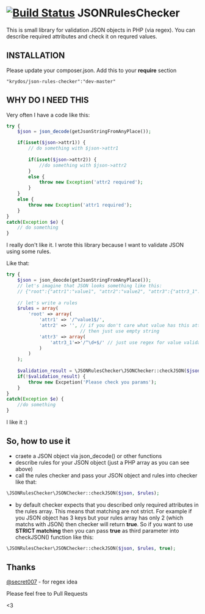 [![Build Status](https://travis-ci.org/KryDos/JSONRulesChecker.svg?branch=master)](https://travis-ci.org/KryDos/JSONRulesChecker)
JSONRulesChecker
=======================
This is small library for validation JSON objects in PHP (via regex). You can describe required attributes and check it on requred values.

INSTALLATION
------------
Please update your composer.json. Add this to your **require** section
```
"krydos/json-rules-checker":"dev-master"
```

WHY DO I NEED THIS
-------------

Very often I have a code like this:
```php
try {
    $json = json_decode(getJsonStringFromAnyPlace());

    if(isset($json->attr1)) {
        // do something with $json->attr1
        
        if(isset($json->attr2)) {
            //do something with $json->attr2
        }
        else {
            throw new Exception('attr2 required');
        }
    }
    else {
        throw new Exception('attr1 required');
    }
}
catch(Exception $e) {
    // do something
}
```
I really don't like it. I wrote this library because I want to validate JSON using some rules.

Like that:
```php
try {
    $json = json_deocde(getJsonStringFromAnyPlace());
    // let's imagine that JSON looks something like this:
    // {"root":{"attr1":"value1", "attr2":"value2", "attr3":{"attr3_1":"123"}}}
    
    // let's write a rules
    $rules = array(
        'root' => array(
            'attr1' => '/^value1$/',
            'attr2' => '', // if you don't care what value has this attribute 
                           // then just use empty string
            'attr3' => array(
                'attr3_1'=>'/^\d+$/' // just use regex for value validating
            )
        )
    );
    
    $validation_result = \JSONRulesChecker\JSONChecker::checkJSON($json, $rules); // return true
    if(!$validation_result) {
        throw new Excpetion('Please check you params');
    }
}
catch(Exception $e) {
    //do something
}
```

I like it :)

So, how to use it
-----------------
- craete a JSON object via json\_decode() or other functions
- describe rules for your JSON object (just a PHP array as you can see above)
- call the rules checker and pass your JSON object and rules into checker like that:
```php
\JSONRulesChecker\JSONChecker::checkJSON($json, $rules);
```
- by default checker expects that you described only required attributes in the rules array. This means 
that matching are not strict. For example if you JSON object has 3 keys but your rules array has only 2 (which matchs with JSON) then 
checker will return **true**.
So if you want to use **STRICT matching** then you can pass **true** as third parameter into checkJSON() function like this:
```php
\JSONRulesChecker\JSONChecker::checkJSON($json, $rules, true);
```

Thanks
------

[@secret007][1] - for regex idea


  [1]: https://github.com/secret007


Please feel free to Pull Requests

<3
